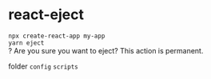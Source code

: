 # react-eject

`npx create-react-app my-app`  
`yarn eject`  
? Are you sure you want to eject? This action is permanent. 

folder `config` `scripts`